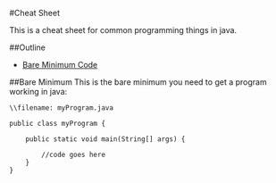 #Cheat Sheet

This is a cheat sheet for common programming things in java.

##Outline

* [Bare Minimum Code](#bare-minimum)

##Bare Minimum
This is the bare minimum you need to get a program working in java:

```
\\filename: myProgram.java

public class myProgram {

	public static void main(String[] args) {

		//code goes here	
	}
}
```